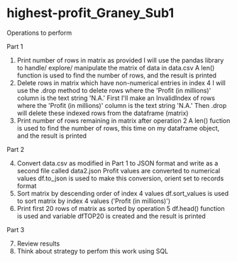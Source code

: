 # highest-profit_Graney_Sub1

Operations to perform

Part 1

1. Print number of rows in matrix as provided
    I will use the pandas library to handle/ explore/ manipulate the matrix of data in data.csv
    A len() function is used to find the number of rows, and the result is printed
2. Delete rows in matrix which have non-numerical entries in index 4
    I will use the .drop method to delete rows where the 'Profit (in millions)' column is the text string 'N.A.' 
    First I'll make an InvalidIndex of rows where the 'Profit (in millions)' column is the text string 'N.A.'
    Then .drop will delete these indexed rows from the dataframe (matrix) 
3. Print number of rows remaining in matrix after operation 2 
    A len() fuction is used to find the number of rows, this time on my dataframe object, and the result is printed
    
Part 2

4. Convert data.csv as modified in Part 1 to JSON format and write as a second file called data2.json
    Profit values are converted to numerical values 
    df.to_json is used to make this conversion, orient set to records format 
5. Sort matrix by descending order of index 4 values
    df.sort_values is used to sort matrix by index 4 values ('Profit (in millions)')
6. Print first 20 rows of matrix as sorted by operation 5
    df.head() function is used and variable dfTOP20 is created and the result is printed

Part 3

7. Review results
8. Think about strategy to perfom this work using SQL 
